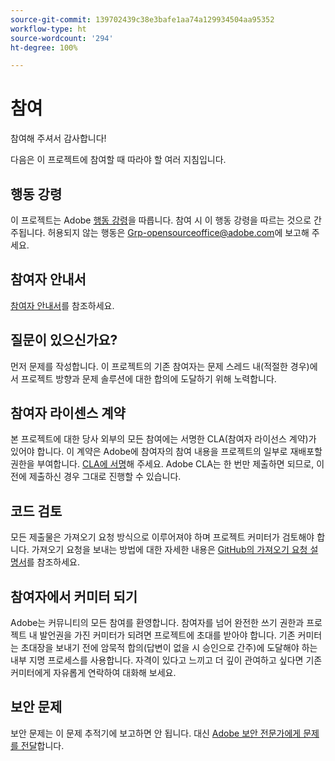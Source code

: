 ```yaml
---
source-git-commit: 139702439c38e3bafe1aa74a129934504aa95352
workflow-type: ht
source-wordcount: '294'
ht-degree: 100%

---
```

# 참여

참여해 주셔서 감사합니다!

다음은 이 프로젝트에 참여할 때 따라야 할 여러 지침입니다.

## 행동 강령

이 프로젝트는 Adobe [행동 강령](code-of-conduct.md)을 따릅니다. 참여 시 이 행동 강령을 따르는 것으로 간주됩니다. 허용되지 않는 행동은 [Grp-opensourceoffice@adobe.com](mailto:Grp-opensourceoffice@adobe.com)에 보고해 주세요.

## 참여자 안내서

[참여자 안내서](https://experienceleague.adobe.com/docs/contributor/contributor-guide/introduction.html?lang=ko)를 참조하세요.

## 질문이 있으신가요?

먼저 문제를 작성합니다. 이 프로젝트의 기존 참여자는 문제 스레드 내(적절한 경우)에서 프로젝트 방향과 문제 솔루션에 대한 합의에 도달하기 위해 노력합니다.

## 참여자 라이센스 계약

본 프로젝트에 대한 당사 외부의 모든 참여에는 서명한 CLA(참여자 라이선스 계약)가 있어야 합니다. 이 계약은 Adobe에 참여자의 참여 내용을 프로젝트의 일부로 재배포할 권한을 부여합니다. [CLA에 서명](http://opensource.adobe.com/cla.html)해 주세요. Adobe CLA는 
한 번만 제출하면 되므로, 이전에 제출하신 경우 
그대로 진행할 수 있습니다.

## 코드 검토

모든 제출물은 가져오기 요청 방식으로 이루어져야 하며 프로젝트 커미터가 검토해야 합니다. 가져오기 요청을 보내는 방법에 대한 자세한 내용은 [GitHub의 가져오기 요청 설명서](https://docs.github.com/ko/pull-requests/collaborating-with-pull-requests/proposing-changes-to-your-work-with-pull-requests/about-pull-requests)를 참조하세요.

<!--
Lastly, please follow the [pull request template](PULL_REQUEST_TEMPLATE.md) when
submitting a pull request!
-->

## 참여자에서 커미터 되기

Adobe는 커뮤니티의 모든 참여를 환영합니다. 참여자를 넘어 완전한 쓰기 권한과 프로젝트 내 발언권을 가진 커미터가 되려면 프로젝트에 초대를 받아야 합니다. 기존 커미터는 초대장을 보내기 전에 암묵적 합의(답변이 없을 시 승인으로 간주)에 도달해야 하는 내부 지명 프로세스를 사용합니다. 자격이 있다고 느끼고 더 깊이 관여하고 싶다면 기존 커미터에게 자유롭게 연락하여 대화해 보세요.

## 보안 문제

보안 문제는 이 문제 추적기에 보고하면 안 됩니다. 대신 [Adobe 보안 전문가에게 문제를 전달](https://helpx.adobe.com/kr/security/alertus.html)합니다.


